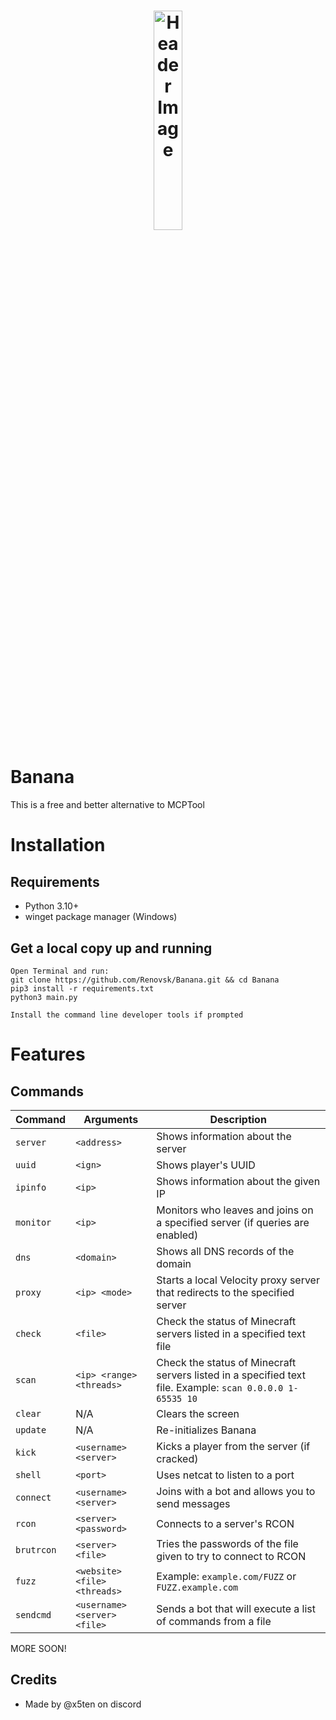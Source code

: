 <h1 align="center">
  <img src="https://r2.e-z.host/049cab41-5ed3-4a5c-a42f-5b83b721f333/re5pq23l.png" alt="Header Image" style="width:30%; max-width:600px;"/>
</h1>


# Banana
This is a free and better alternative to MCPTool

# Installation
## Requirements 
- Python 3.10+
- winget package manager (Windows)

## Get a local copy up and running
```
Open Terminal and run: 
git clone https://github.com/Renovsk/Banana.git && cd Banana
pip3 install -r requirements.txt
python3 main.py

Install the command line developer tools if prompted
```

# Features
## Commands

| Command   | Arguments         | Description                                                         |
|-----------|-------------------|---------------------------------------------------------------------|
| `server`  | `<address>`        | Shows information about the server                                  |
| `uuid`    | `<ign>`            | Shows player's UUID                                                 |
| `ipinfo`  | `<ip>`             | Shows information about the given IP                                |
| `monitor` | `<ip>`             | Monitors who leaves and joins on a specified server (if queries are enabled) |
| `dns`     | `<domain>`         | Shows all DNS records of the domain                                 |
| `proxy`   | `<ip> <mode>`      | Starts a local Velocity proxy server that redirects to the specified server |
| `check`   | `<file>`           | Check the status of Minecraft servers listed in a specified text file |
| `scan`    | `<ip> <range> <threads>` | Check the status of Minecraft servers listed in a specified text file. Example: `scan 0.0.0.0 1-65535 10` |
| `clear`   | N/A               | Clears the screen                                                    |
| `update`  | N/A               | Re-initializes Banana                                                |
| `kick`    | `<username> <server>` | Kicks a player from the server (if cracked)                          |
| `shell`   | `<port>`           | Uses netcat to listen to a port                                      |
| `connect` | `<username> <server>` | Joins with a bot and allows you to send messages                     |
| `rcon`    | `<server> <password>` | Connects to a server's RCON                                         |
| `brutrcon`| `<server> <file>`  | Tries the passwords of the file given to try to connect to RCON     |
| `fuzz`    | `<website> <file> <threads>` | Example: `example.com/FUZZ` or `FUZZ.example.com`                   |
| `sendcmd` | `<username> <server> <file>` | Sends a bot that will execute a list of commands from a file        |


MORE SOON!

## Credits
- Made by @x5ten on discord
